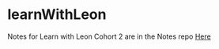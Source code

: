 # learnWithLeon

Notes for Learn with Leon Cohort 2 are in the Notes repo [Here](https://github.com/gb-jn/notes/blob/main/learnWithLeonCohort2.md)
